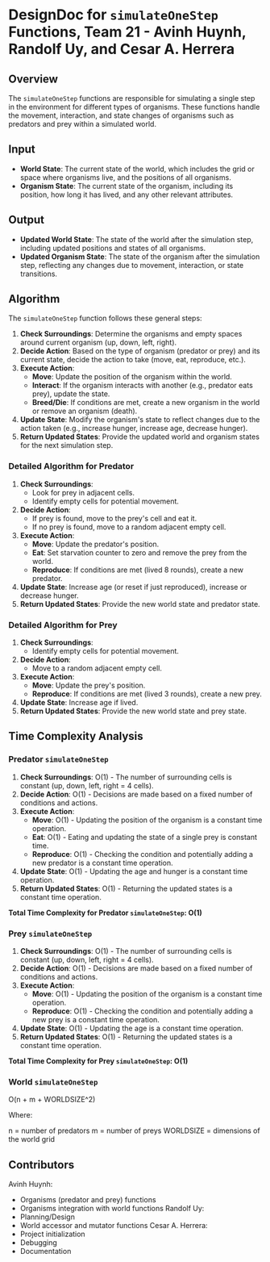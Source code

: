# DesignDoc for `simulateOneStep` Functions, Team 21 - Avinh Huynh, Randolf Uy, and Cesar A. Herrera

## Overview

The `simulateOneStep` functions are responsible for simulating a single step in the environment for different types of
organisms.
These functions handle the movement, interaction, and state changes of organisms such as predators and prey within a
simulated world.

## Input

- **World State**: The current state of the world, which includes the grid or space where organisms live, and the
  positions of all organisms.
- **Organism State**: The current state of the organism, including its position, how long it has lived, and any other
  relevant attributes.

## Output

- **Updated World State**: The state of the world after the simulation step, including updated positions and states of
  all organisms.
- **Updated Organism State**: The state of the organism after the simulation step, reflecting any changes due to
  movement, interaction, or state transitions.

## Algorithm

The `simulateOneStep` function follows these general steps:

1. **Check Surroundings**: Determine the organisms and empty spaces around current organism (up, down, left, right).
2. **Decide Action**: Based on the type of organism (predator or prey) and its current state, decide the action to
   take (move, eat, reproduce, etc.).
3. **Execute Action**:
    - **Move**: Update the position of the organism within the world.
    - **Interact**: If the organism interacts with another (e.g., predator eats prey), update the state.
    - **Breed/Die**: If conditions are met, create a new organism in the world or remove an organism (death).
4. **Update State**: Modify the organism's state to reflect changes due to the action taken (e.g., increase hunger,
   increase age, decrease hunger).
5. **Return Updated States**: Provide the updated world and organism states for the next simulation step.

### Detailed Algorithm for Predator

1. **Check Surroundings**:
    - Look for prey in adjacent cells.
    - Identify empty cells for potential movement.
2. **Decide Action**:
    - If prey is found, move to the prey's cell and eat it.
    - If no prey is found, move to a random adjacent empty cell.
3. **Execute Action**:
    - **Move**: Update the predator's position.
    - **Eat**: Set starvation counter to zero and remove the prey from the world.
    - **Reproduce**: If conditions are met (lived 8 rounds), create a new predator.
4. **Update State**: Increase age (or reset if just reproduced), increase or decrease hunger.
5. **Return Updated States**: Provide the new world state and predator state.

### Detailed Algorithm for Prey

1. **Check Surroundings**:
    - Identify empty cells for potential movement.
2. **Decide Action**:
    - Move to a random adjacent empty cell.
3. **Execute Action**:
    - **Move**: Update the prey's position.
    - **Reproduce**: If conditions are met (lived 3 rounds), create a new prey.
4. **Update State**: Increase age if lived.
5. **Return Updated States**: Provide the new world state and prey state.

## Time Complexity Analysis

### Predator `simulateOneStep`

1. **Check Surroundings**: O(1) - The number of surrounding cells is constant (up, down, left, right = 4 cells).
2. **Decide Action**: O(1) - Decisions are made based on a fixed number of conditions and actions.
3. **Execute Action**:
    - **Move**: O(1) - Updating the position of the organism is a constant time operation.
    - **Eat**: O(1) - Eating and updating the state of a single prey is constant time.
    - **Reproduce**: O(1) - Checking the condition and potentially adding a new predator is a constant time operation.
4. **Update State**: O(1) - Updating the age and hunger is a constant time operation.
5. **Return Updated States**: O(1) - Returning the updated states is a constant time operation.

**Total Time Complexity for Predator `simulateOneStep`: O(1)**

### Prey `simulateOneStep`

1. **Check Surroundings**: O(1) - The number of surrounding cells is constant (up, down, left, right = 4 cells).
2. **Decide Action**: O(1) - Decisions are made based on a fixed number of conditions and actions.
3. **Execute Action**:
    - **Move**: O(1) - Updating the position of the organism is a constant time operation.
    - **Reproduce**: O(1) - Checking the condition and potentially adding a new prey is a constant time operation.
4. **Update State**: O(1) - Updating the age is a constant time operation.
5. **Return Updated States**: O(1) - Returning the updated states is a constant time operation.

**Total Time Complexity for Prey `simulateOneStep`: O(1)**

### World `simulateOneStep`

O(n + m + WORLDSIZE^2)

Where:

n = number of predators
m = number of preys
WORLDSIZE = dimensions of the world grid

## Contributors

Avinh Huynh:
- Organisms (predator and prey) functions
- Organisms integration with world functions
Randolf Uy:
- Planning/Design
- World accessor and mutator functions
Cesar A. Herrera:
- Project initialization
- Debugging
- Documentation